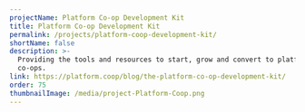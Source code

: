 ```yaml
---
projectName: Platform Co-op Development Kit
title: Platform Co-op Development Kit
permalink: /projects/platform-coop-development-kit/
shortName: false
description: >-
  Providing the tools and resources to start, grow and convert to platform
  co-ops.
link: https://platform.coop/blog/the-platform-co-op-development-kit/
order: 75
thumbnailImage: /media/project-Platform-Coop.png
---
```

